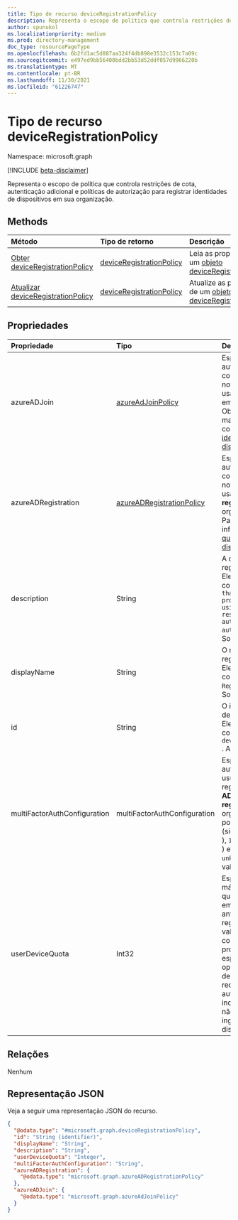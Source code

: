 ```yaml
---
title: Tipo de recurso deviceRegistrationPolicy
description: Representa o escopo de política que controla restrições de cota, autenticação adicional e políticas de autorização para o Azure Active Directory locatário.
author: spunukol
ms.localizationpriority: medium
ms.prod: directory-management
doc_type: resourcePageType
ms.openlocfilehash: 6b2fd1ac5d887aa324f4db898e3532c153c7a09c
ms.sourcegitcommit: e497ed9bb56400bdd2bb53d52ddf057d9966220b
ms.translationtype: MT
ms.contentlocale: pt-BR
ms.lasthandoff: 11/30/2021
ms.locfileid: "61226747"
---
```

# <a name="deviceregistrationpolicy-resource-type"></a>Tipo de recurso deviceRegistrationPolicy

Namespace: microsoft.graph

[!INCLUDE [beta-disclaimer](../../includes/beta-disclaimer.md)]

Representa o escopo de política que controla restrições de cota, autenticação adicional e políticas de autorização para registrar identidades de dispositivos em sua organização.

## <a name="methods"></a>Methods

|Método|Tipo de retorno|Descrição|
|:---|:---|:---|
|[Obter deviceRegistrationPolicy](../api/deviceregistrationpolicy-get.md)|[deviceRegistrationPolicy](../resources/deviceregistrationpolicy.md)|Leia as propriedades de um [objeto deviceRegistrationPolicy.](../resources/deviceregistrationpolicy.md)|
|[Atualizar deviceRegistrationPolicy](../api/deviceregistrationpolicy-update.md)|[deviceRegistrationPolicy](../resources/deviceregistrationpolicy.md)|Atualize as propriedades de um [objeto deviceRegistrationPolicy.](../resources/deviceregistrationpolicy.md)|

## <a name="properties"></a>Propriedades

|Propriedade|Tipo|Descrição|
|:---|:---|:---|
|azureADJoin|[azureAdJoinPolicy](../resources/azureadjoinpolicy.md)|Especifica a política de autorização para controlar o registro de novos dispositivos usando o **Azure AD Join** em sua organização. Obrigatório. Para obter mais informações, consulte [O que é uma identidade de dispositivo?](/azure/active-directory/devices/overview).|
|azureADRegistration|[azureADRegistrationPolicy](../resources/azureadregistrationpolicy.md)|Especifica a política de autorização para controlar o registro de novos dispositivos usando **o Azure AD registrado** em sua organização. Obrigatório. Para obter mais informações, consulte [O que é uma identidade de dispositivo?](/azure/active-directory/devices/overview).|
|description|String|A descrição da política de registro do dispositivo. Ele está sempre definido como `Tenant-wide policy that manages intial provisioning controls using quota restrictions, additional authentication and authorization checks` . Somente leitura.|
|displayName|String|O nome da política de registro do dispositivo. Ele está sempre definido como `Device Registration Policy` . Somente leitura.|
|id|String| O identificador da política de registro do dispositivo. Ele está sempre definido como `deviceRegistrationPolicy` . Apenas leitura.|
|multiFactorAuthConfiguration|multiFactorAuthConfiguration|Especifica a política de autenticação para um usuário concluir o registro usando o **Azure AD Join** ou **o Azure AD registrado** em sua organização. Os valores possíveis são: `0` (significado `notRequired` ), `1` (significado `required` ) e `2` (significado `unknownFutureValue` ). O valor padrão é `0`. |
|userDeviceQuota|Int32|Especifica o número máximo de dispositivos que um usuário pode ter em sua organização antes de bloquear novos registros de dispositivo. O valor padrão é definido como 50. Se essa propriedade não for especificada durante a operação de atualização de política, ela será redefinida automaticamente para indicar que os usuários não têm permissão para `0` ingressar em nenhum dispositivo. |


## <a name="relationships"></a>Relações

Nenhum

## <a name="json-representation"></a>Representação JSON

Veja a seguir uma representação JSON do recurso.
<!-- {
  "blockType": "resource",
  "keyProperty": "id",
  "@odata.type": "microsoft.graph.deviceRegistrationPolicy",
  "openType": false
}
-->
``` json
{
  "@odata.type": "#microsoft.graph.deviceRegistrationPolicy",
  "id": "String (identifier)",
  "displayName": "String",
  "description": "String",
  "userDeviceQuota": "Integer",
  "multiFactorAuthConfiguration": "String",
  "azureADRegistration": {
    "@odata.type": "microsoft.graph.azureADRegistrationPolicy"
  },
  "azureADJoin": {
    "@odata.type": "microsoft.graph.azureAdJoinPolicy"
  }
}
```
